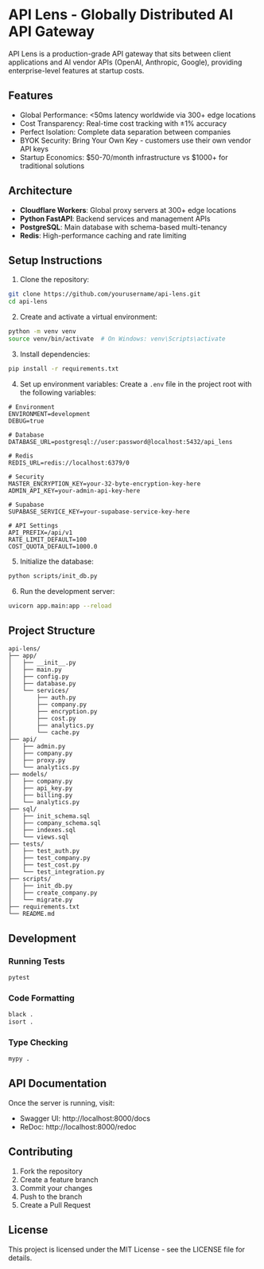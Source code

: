 # API Lens - Globally Distributed AI API Gateway

API Lens is a production-grade API gateway that sits between client applications and AI vendor APIs (OpenAI, Anthropic, Google), providing enterprise-level features at startup costs.

## Features

- Global Performance: <50ms latency worldwide via 300+ edge locations
- Cost Transparency: Real-time cost tracking with ±1% accuracy
- Perfect Isolation: Complete data separation between companies
- BYOK Security: Bring Your Own Key - customers use their own vendor API keys
- Startup Economics: $50-70/month infrastructure vs $1000+ for traditional solutions

## Architecture

- **Cloudflare Workers**: Global proxy servers at 300+ edge locations
- **Python FastAPI**: Backend services and management APIs
- **PostgreSQL**: Main database with schema-based multi-tenancy
- **Redis**: High-performance caching and rate limiting

## Setup Instructions

1. Clone the repository:
```bash
git clone https://github.com/yourusername/api-lens.git
cd api-lens
```

2. Create and activate a virtual environment:
```bash
python -m venv venv
source venv/bin/activate  # On Windows: venv\Scripts\activate
```

3. Install dependencies:
```bash
pip install -r requirements.txt
```

4. Set up environment variables:
Create a `.env` file in the project root with the following variables:
```env
# Environment
ENVIRONMENT=development
DEBUG=true

# Database
DATABASE_URL=postgresql://user:password@localhost:5432/api_lens

# Redis
REDIS_URL=redis://localhost:6379/0

# Security
MASTER_ENCRYPTION_KEY=your-32-byte-encryption-key-here
ADMIN_API_KEY=your-admin-api-key-here

# Supabase
SUPABASE_SERVICE_KEY=your-supabase-service-key-here

# API Settings
API_PREFIX=/api/v1
RATE_LIMIT_DEFAULT=100
COST_QUOTA_DEFAULT=1000.0
```

5. Initialize the database:
```bash
python scripts/init_db.py
```

6. Run the development server:
```bash
uvicorn app.main:app --reload
```

## Project Structure

```
api-lens/
├── app/
│   ├── __init__.py
│   ├── main.py
│   ├── config.py
│   ├── database.py
│   └── services/
│       ├── auth.py
│       ├── company.py
│       ├── encryption.py
│       ├── cost.py
│       ├── analytics.py
│       └── cache.py
├── api/
│   ├── admin.py
│   ├── company.py
│   ├── proxy.py
│   └── analytics.py
├── models/
│   ├── company.py
│   ├── api_key.py
│   ├── billing.py
│   └── analytics.py
├── sql/
│   ├── init_schema.sql
│   ├── company_schema.sql
│   ├── indexes.sql
│   └── views.sql
├── tests/
│   ├── test_auth.py
│   ├── test_company.py
│   ├── test_cost.py
│   └── test_integration.py
├── scripts/
│   ├── init_db.py
│   ├── create_company.py
│   └── migrate.py
├── requirements.txt
└── README.md
```

## Development

### Running Tests
```bash
pytest
```

### Code Formatting
```bash
black .
isort .
```

### Type Checking
```bash
mypy .
```

## API Documentation

Once the server is running, visit:
- Swagger UI: http://localhost:8000/docs
- ReDoc: http://localhost:8000/redoc

## Contributing

1. Fork the repository
2. Create a feature branch
3. Commit your changes
4. Push to the branch
5. Create a Pull Request

## License

This project is licensed under the MIT License - see the LICENSE file for details.
